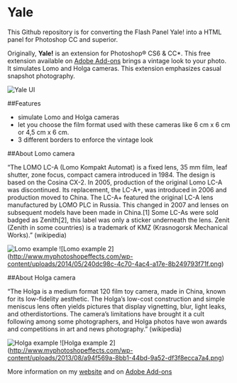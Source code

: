 # Yale

This Github repository is for converting the Flash Panel Yale! into a HTML panel for Photoshop CC and superior.

Originally, **Yale!** is an extension for Photoshop® CS6 & CC*.
This free extension available on [Adobe Add-ons](https://creative.adobe.com/addons/producers/40) brings a vintage look to your photo. 
It simulates Lomo and Holga cameras. This extension emphasizes casual snapshot photography.

![Yale UI](http://www.actiongraphik.fr/wp-content/uploads/2014/05/9b3bfba6-f8d3-4194-8921-ea8ba45a530c-300x300.png)

##Features

* simulate Lomo and Holga cameras
* let you choose the film format used with these cameras like 6 cm x 6 cm or 4,5 cm x 6 cm.
* 3 different borders to enforce the vintage look

##About Lomo camera

“The LOMO LC-A (Lomo Kompakt Automat) is a fixed lens, 35 mm film, leaf shutter, zone focus, compact camera introduced in 1984. The design is based on the Cosina CX-2.
In 2005, production of the original Lomo LC-A was discontinued. Its replacement, the LC-A+, was introduced in 2006 and production moved to China. The LC-A+ featured the original LC-A lens manufactured by LOMO PLC in Russia. This changed in 2007 and lenses on subsequent models have been made in China.[1] Some LC-As were sold badged as Zenith[2], this label was only a sticker underneath the lens. Zenit (Zenith in some countries) is a trademark of KMZ (Krasnogorsk Mechanical Works).” (wikipedia)

![Lomo example](http://www.myphotoshopeffects.com/wp-content/uploads/2014/05/240dc98c-4c70-4ac4-a17e-8b249793f71f.png) ![Lomo example 2] (http://www.myphotoshopeffects.com/wp-content/uploads/2014/05/240dc98c-4c70-4ac4-a17e-8b249793f71f.png)

##About Holga camera

“The Holga is a medium format 120 film toy camera, made in China, known for its low-fidelity aesthetic.
The Holga’s low-cost construction and simple meniscus lens often yields pictures that display vignetting, blur, light leaks, and otherdistortions. The camera’s limitations have brought it a cult following among some photographers, and Holga photos have won awards and competitions in art and news photography.” (wikipedia)

![Holga example](http://www.myphotoshopeffects.com/wp-content/uploads/2014/05/34c85dbf-78ea-4e7b-9e4b-f5f0e95ca92a.png) ![Holga example 2] (http://www.myphotoshopeffects.com/wp-content/uploads/2013/08/a94f569a-8bb1-44bd-9a52-df3f8ecca7a4.png)

More information on my [website](http://www.myphotoshopeffects.com/) and on [Adobe Add-ons](https://creative.adobe.com/addons/producers/40)
